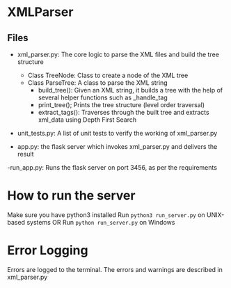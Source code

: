 # XMLParser

## Files

- xml_parser.py: The core logic to parse the XML files and build the tree structure

  - Class TreeNode: Class to create a node of the XML tree
  - Class ParseTree: A class to parse the XML string
    - build_tree(): Given an XML string, it builds a tree with the help of several helper functions such as \_handle_tag
    - print_tree(); Prints the tree structure (level order traversal)
    - extract_tags(): Traverses through the built tree and extracts xml_data using Depth First Search

- unit_tests.py: A list of unit tests to verify the working of xml_parser.py

- app.py: the flask server which invokes xml_parser.py and delivers the result

-run_app.py: Runs the flask server on port 3456, as per the requirements

# How to run the server

Make sure you have python3 installed
Run `python3 run_server.py` on UNIX-based systems OR
Run `python run_server.py` on Windows

# Error Logging

Errors are logged to the terminal. The errors and warnings are described in xml_parser.py

